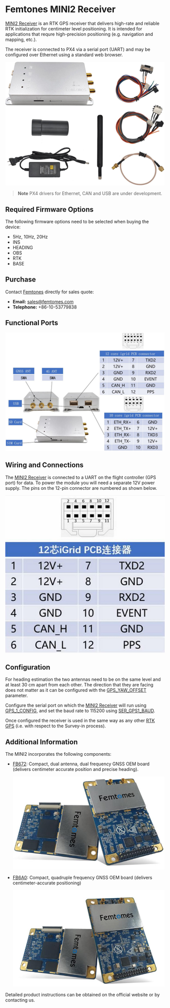 # Femtones MINI2 Receiver

[MINI2 Receiver](http://www.femtomes.com) is an RTK GPS receiver that delivers high-rate and reliable RTK initialization for centimeter level positioning. It is intended for applications that requre high-precision positioning (e.g. navigation and mapping, etc.).

The receiver is connected to PX4 via a serial port (UART) and may be configured over Ethernet using a standard web browser.

![MINI II Receiver](../../assets/hardware/gps/rtk_fem_miniII_receiver.jpg)

> **Note** PX4 drivers for Ethernet, CAN and USB are under development.

## Required Firmware Options

The following firmware options need to be selected when buying the device:
- 5Hz, 10Hz, 20Hz
- INS
- HEADING
- OBS
- RTK
- BASE

## Purchase

Contact [Femtones](http://www.femtomes.com) directly for sales quote:
- **Email:** [sales@femtomes.com](mailto:sales@femtomes.com)
- **Telephone:** +86-10-53779838

## Functional Ports

![MINI II 1](../../assets/hardware/gps/rtk_fem_miniII_1.jpg)

## Wiring and Connections

The [MINI2 Receiver](http://www.femtomes.com) is connected to a UART on the flight controller (GPS port) for data. To power the module you will need a separate 12V power supply. The pins on the 12-pin connector are numbered as shown below.

![MINI_II_2](../../assets/hardware/gps/rtk_fem_miniII_2.jpg)


## Configuration

For heading estimation the two antennas need to be on the same level and at least 30 cm apart from each other. The direction that they are facing does not matter as it can be configured with the [GPS_YAW_OFFSET](../advanced_config/parameter_reference.md#GPS_YAW_OFFSET) parameter.

Configure the serial port on which the [MINI2 Receiver](http://www.femtomes.com) will run using [GPS_1_CONFIG](../advanced_config/parameter_reference.md#GPS_1_CONFIG), and set the baud rate to 115200 using [SER_GPS1_BAUD](../advanced_config/parameter_reference.md#SER_GPS1_BAUD).

Once configured the receiver is used in the same way as any other [RTK GPS](../gps_compass/rtk_gps.md) (i.e. with respect to the Survey-in process).


## Additional Information

The MINI2 incorporates the following components:

- [FB672](http://www.femtomes.com/FB672_EN.html): Compact, dual antenna, dual frequency GNSS OEM board (delivers centimeter accurate position and precise heading).

  ![FB672](../../assets/hardware/gps/rtk_fem_fb_1.jpg)

- [FB6A0](http://www.femtomes.com/FB6A0_EN.html): Compact, quadruple frequency GNSS OEM board (delivers centimeter-accurate positioning)

  ![FB6A0](../../assets/hardware/gps/rtk_fem_fb_2.jpg)

Detailed product instructions can be obtained on the official website or by contacting us.
